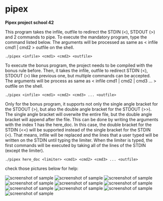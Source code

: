# pipex
**Pipex project school 42**

This program takes the infile, outfile to redirect the STDIN (<), STDOUT (>) and 2 commands to pipe. To execute the mandatory program, type the command listed below. The arguments will be processed as same as < infile cmd1 | cmd2 > outfile on the shell.
```
./pipex <infile> <cmd1> <cmd2> <outfile>
```
To execute the bonus program, the project needs to be compiled with the bonus rule before. Then, it takes the infile, outfile to redirect STDIN (<), STDOUT (>) like previous one, but multiple commands can be accepted. The arguments will be process as same as < infile cmd1 | cmd2 | cmd3 ... > outfile on the shell.
```
./pipex <infile> <cmd1> <cmd2> <cmd3> ... <outfile>
```
Only for the bonus program, it supports not only the single angle bracket for the STDOUT (>), but also the double angle bracket for the STDOUT (>>). The single angle bracket will overwite the entire file, but the double angle bracket will append after the file. This can be done by writing the arguments with the index 1 has the here_doc. In this case, the double bracket for the STDIN (<<) will be supported instead of the single bracket for the STDIN (<). That means, infile will be replaced and the lines that a user typed will be written on the STDIN until typing the limiter. When the limiter is typed, the first commands will be executed by taking all of the lines of the STDIN (except the limiter).
```
./pipex here_doc <limiter> <cmd1> <cmd2> <cmd3> ... <outfile>
```
check those pictures below for help:

![screenshot of sample](https://github.com/heybellakrim/pipex/blob/c502c354eeb1f2ff2c5ea432d4b2fa52ccd9bb7a/Screen%20Shot%202022-02-28%20at%203.52.25%20PM.png)
![screenshot of sample](https://github.com/heybellakrim/pipex/blob/fb9fe3bd1913e6ffd50fdf543f3d81e2480e4c43/Screen%20Shot%202022-02-28%20at%204.13.26%20PM.png)
![screenshot of sample](https://github.com/heybellakrim/pipex/blob/8a0df934ab6176881553cb7e429b7a5f314a3775/Screen%20Shot%202022-02-28%20at%203.52.59%20PM.png)
![screenshot of sample](https://github.com/heybellakrim/pipex/blob/8a0df934ab6176881553cb7e429b7a5f314a3775/Screen%20Shot%202022-02-28%20at%204.02.27%20PM.png)
![screenshot of sample](https://github.com/heybellakrim/pipex/blob/8a0df934ab6176881553cb7e429b7a5f314a3775/Screen%20Shot%202022-02-28%20at%203.53.11%20PM.png)
![screenshot of sample](https://github.com/heybellakrim/pipex/blob/8a0df934ab6176881553cb7e429b7a5f314a3775/Screen%20Shot%202022-02-28%20at%203.54.01%20PM.png)
![screenshot of sample](https://github.com/heybellakrim/pipex/blob/8a0df934ab6176881553cb7e429b7a5f314a3775/Screen%20Shot%202022-02-28%20at%203.54.11%20PM.png)
![screenshot of sample](https://github.com/heybellakrim/pipex/blob/8a0df934ab6176881553cb7e429b7a5f314a3775/Screen%20Shot%202022-02-28%20at%203.55.34%20PM.png)
![screenshot of sample](https://github.com/heybellakrim/pipex/blob/8a0df934ab6176881553cb7e429b7a5f314a3775/Screen%20Shot%202022-02-28%20at%203.55.02%20PM.png)
![screenshot of sample](https://github.com/heybellakrim/pipex/blob/8a0df934ab6176881553cb7e429b7a5f314a3775/Screen%20Shot%202022-02-28%20at%203.56.21%20PM.png)
